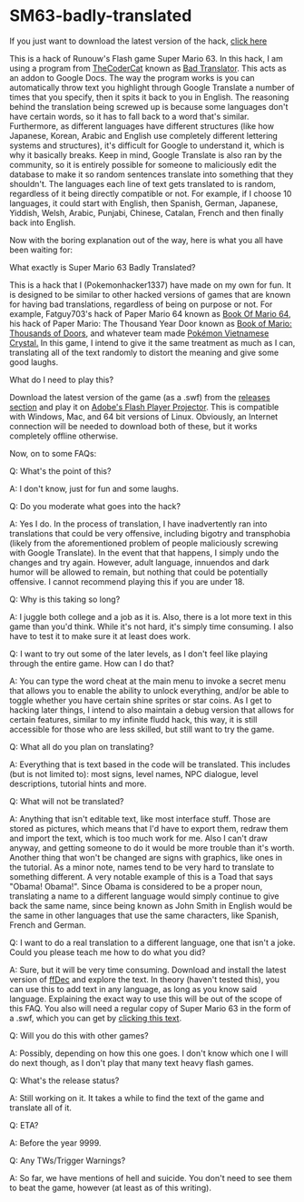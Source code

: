 # SM63-badly-translated

If you just want to download the latest version of the hack, [click here](https://github.com/PokemonHacker1337/SM63-badly-translated/releases/download/Updated_versions/Super.Mario.64.Badly.Translated.0.2.swf)

This is a hack of Runouw's Flash game Super Mario 63. In this hack, I am using a program from [TheCoderCat](https://sites.google.com/view/thecodercatprojects) known as [Bad Translator](https://workspace.google.com/marketplace/app/bad_translator/306615442162). This acts as an addon to Google Docs. The way the program works is you can automatically throw text you highlight through Google Translate a number of times that you specify, then it spits it back to you in English. The reasoning behind the translation being screwed up is because some languages don't have certain words, so it has to fall back to a word that's similar. Furthermore, as different languages have different structures (like how Japanese, Korean, Arabic and English use completely different lettering systems and structures), it's difficult for Google to understand it, which is why it basically breaks. Keep in mind, Google Translate is also ran by the community, so it is entirely possible for someone to maliciously edit the database to make it so random sentences translate into something that they shouldn't. The languages each line of text gets translated to is random, regardless of it being directly compatible or not. For example, if I choose 10 languages, it could start with English, then Spanish, German, Japanese, Yiddish, Welsh, Arabic, Punjabi, Chinese, Catalan, French and then finally back into English. 

Now with the boring explanation out of the way, here is what you all have been waiting for:


What exactly is Super Mario 63 Badly Translated?

This is a hack that I (Pokemonhacker1337) have made on my own for fun. It is designed to be similar to other hacked versions of games that are known for having bad translations, regardless of being on purpose or not. For example, Fatguy703's hack of Paper Mario 64 known as [Book Of Mario 64](https://book-of-mario.fandom.com/wiki/Book_of_Mario_64), his hack of Paper Mario: The Thousand Year Door known as [Book of Mario: Thousands of Doors](https://book-of-mario.fandom.com/wiki/Book_of_Mario:_Thousands_of_Doors), and whatever team made [Pokémon Vietnamese Crystal](https://bootleggames.fandom.com/wiki/Pocket_Monsters_Crystal_Version)[.](https://i.pinimg.com/236x/34/22/35/342235838e437f8916c1de7ef6eaae7d--youtubers-video-games.jpg) In this game, I intend to give it the same treatment as much as I can, translating all of the text randomly to distort the meaning and give some good laughs.


What do I need to play this?

Download the latest version of the game (as a .swf) from the [releases section](https://github.com/PokemonHacker1337/SM63-badly-translated/releases) and play it on [Adobe's Flash Player Projector](https://www.adobe.com/support/flashplayer/debug_downloads.html). This is compatible with Windows, Mac, and 64 bit versions of Linux. Obviously, an Internet connection will be needed to download both of these, but it works completely offline otherwise. 


Now, on to some FAQs:

Q: What's the point of this?

A: I don't know, just for fun and some laughs. 


Q: Do you moderate what goes into the hack?

A: Yes I do. In the process of translation, I have inadvertently ran into translations that could be very offensive, including bigotry and transphobia (likely from the aforementioned problem of people maliciously screwing with Google Translate). In the event that that happens, I simply undo the changes and try again. However, adult language, innuendos and dark humor will be allowed to remain, but nothing that could be potentially offensive. I cannot recommend playing this if you are under 18. 

Q: Why is this taking so long?

A: I juggle both college and a job as it is. Also, there is a lot more text in this game than you'd think. While it's not hard, it's simply time consuming. I also have to test it to make sure it at least does work.

Q: I want to try out some of the later levels, as I don't feel like playing through the entire game. How can I do that?

A: You can type the word cheat at the main menu to invoke a secret menu that allows you to enable the ability to unlock everything, and/or be able to toggle whether you have certain shine sprites or star coins. As I get to hacking later things, I intend to also maintain a debug version that allows for certain features, similar to my infinite fludd hack, this way, it is still accessible for those who are less skilled, but still want to try the game. 


Q: What all do you plan on translating?

A: Everything that is text based in the code will be translated. This includes (but is not limited to): most signs, level names, NPC dialogue, level descriptions, tutorial hints and more. 


Q: What will not be translated?

A: Anything that isn't editable text, like most interface stuff. Those are stored as pictures, which means that I'd have to export them, redraw them and import the text, which is too much work for me. Also I can't draw anyway, and getting someone to do it would be more trouble than it's worth. Another thing that won't be changed are signs with graphics, like ones in the tutorial. As a minor note, names tend to be very hard to translate to something different. A very notable example of this is a Toad that says "Obama! Obama!". Since Obama is considered to be a proper noun, translating a name to a different language would simply continue to give back the same name, since being known as John Smith in English would be the same in other languages that use the same characters, like Spanish, French and German. 


Q: I want to do a real translation to a different language, one that isn't a joke. Could you please teach me how to do what you did? 

A: Sure, but it will be very time consuming. Download and install the latest version of [ffDec](https://github.com/jindrapetrik/jpexs-decompiler/releases/tag/version14.4.0) and explore the text. In theory (haven't tested this), you can use this to add text in any language, as long as you know said language. Explaining the exact way to use this will be out of the scope of this FAQ. You also will need a regular copy of Super Mario 63 in the form of a .swf, which you can get by [clicking this text](https://github.com/PokemonHacker1337/Other-Flash-Stuff/raw/main/sm63game.swf). 


Q: Will you do this with other games? 

A: Possibly, depending on how this one goes. I don't know which one I will do next though, as I don't play that many text heavy flash games. 


Q: What's the release status? 

A: Still working on it. It takes a while to find the text of the game and translate all of it. 


Q: ETA?

A: Before the year 9999. 


Q: Any TWs/Trigger Warnings?

A: So far, we have mentions of hell and suicide. You don't need to see them to beat the game, however (at least as of this writing).
